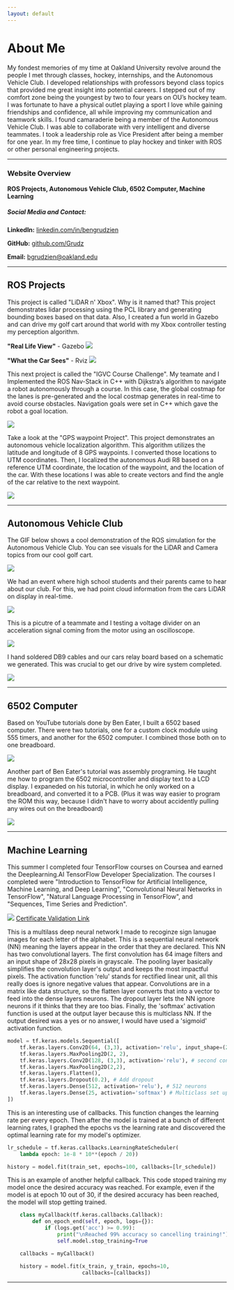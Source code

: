 ```yaml
---
layout: default
---
```


# About Me

My fondest memories of my time at Oakland University revolve around the people I met through classes, hockey, internships, and the Autonomous Vehicle Club. I developed relationships with professors beyond class topics that provided me great insight into potential careers. I stepped out of my comfort zone being the youngest by two to four years on OU’s hockey team. I was fortunate to have a physical outlet playing a sport I love while gaining friendships and confidence, all while improving my communication and teamwork skills. I found camaraderie being a member of the Autonomous Vehicle Club. I was able to collaborate with very intelligent and diverse teammates. I took a leadership role as Vice President after being a member for one year. In my free time, I continue to play hockey and tinker with ROS or other personal engineering projects.

---

### Website Overview

**ROS Projects, Autonomous Vehicle Club, 6502 Computer, Machine Learning**

##### Social Media and Contact:
**LinkedIn:** <a href="https://www.linkedin.com/in/bengrudzien/">linkedin.com/in/bengrudzien</a>

**GitHub:** <a href="https://github.com/Grudz">github.com/Grudz</a>

**Email:**
 bgrudzien@oakland.edu
 
---

## ROS Projects

This project is called "LiDAR n' Xbox". Why is it named that? This project demonstrates lidar processing using the PCL library and generating bounding boxes based on that data. Also, I created a fun world in Gazebo and can drive my golf cart around that world with my Xbox controller testing my perception algorithm.

**"Real Life View"** - Gazebo
![](gazebo_bbox.png)


**"What the Car Sees"** - Rviz
![](bbox_svc.png)

This next project is called the "IGVC Course Challenge". My teamate and I Implemented the ROS Nav-Stack in C++ with Dijkstra’s algorithm to navigate a robot autonomously through a course. In this case, the global costmap for the lanes is pre-generated and the local costmap generates in real-time to avoid course obstacles. Navigation goals were set in C++ which gave the robot a goal location.

![](igvc_course.gif)

Take a look at the "GPS waypoint Project". This project demonstrates an autonomous vehicle localization algorithm. This algorithm utilizes the latitude and longitude of 8 GPS waypoints. I converted those locations to UTM coordinates. Then, I localized the autonomous Audi R8 based on a reference UTM coordinate, the location of the waypoint, and the location of the car. With these locations I was able to create vectors and find the angle of the car relative to the next waypoint. 

![](audi_bot_gps_sim_2.gif)

---

## Autonomous Vehicle Club

The GIF below shows a cool demonstration of the ROS simulation for the Autonomous Vehicle Club. You can see visuals for the LiDAR and Camera topics from our cool golf cart.

![](gem_sim2.gif)

We had an event where high school students and their parents came to hear about our club. For this, we had point cloud information from the cars LiDAR on display in real-time.

![](point_cloud.gif)


This is a picutre of a teammate and I testing a voltage divider on an acceleration signal coming from the motor using an oscilloscope.

![](scope_vdivider.jpg)


I hand soldered DB9 cables and our cars relay board based on a schematic we generated. This was crucial to get our drive by wire system completed.

![](relay_board.jpg)

---

## 6502 Computer

Based on YouTube tutorials done by Ben Eater, I built a 6502 based computer. There were two tutorials, one for a custom clock module using 555 timers, and another for the 6502 computer. I combined those both on to one breadboard.

![](6502_breadboard.jpg)

Another part of Ben Eater's tutorial was assembly programing. He taught me how to program the 6502 microcontroller and display text to a LCD display. I expaneded on his tutorial, in which he only worked on a breadboard, and converted it to a PCB. (Plus it was way easier to program the ROM this way, because I didn't have to worry about accidently pulling any wires out on the breadboard)

![](6502_vid_2.gif)

---

## Machine Learning

This summer I completed four TensorFlow courses on Coursea and earned the Deeplearning.AI TensorFlow Developer Specialization. The courses I completed were "Introduction to TensorFlow for Artificial Intelligence, Machine Learning, and Deep Learning", "Convolutional Neural Networks in TensorFlow", "Natural Language Processing in TensorFlow", and "Sequences, Time Series and Prediction". 

![](tf_cert.png)
<a href="https://coursera.org/share/6afb226e61e1776eb9c04fb6f5fe602b">Certificate Validation Link</a>


This is a multilass deep neural network I made to recoginze sign lanugae images for each letter of the alphabet. This is a sequential neural network (NN) meaning the layers appear in the order that they are declared. This NN has two convolutional layers. The first convolution has 64 image filters and an input shape of 28x28 pixels in grayscale. The pooling layer basically simplifies the convolution layer's output and keeps the most impactful pixels. The activation function 'relu' stands for rectified linear unit, all this really does is ignore negative values that appear. Convolutions are in a matrix like data structure, so the flatten layer converts that into a vector to feed into the dense layers neurons. The dropout layer lets the NN ignore neurons if it thinks that they are too bias. Finally, the 'softmax' activation function is used at the output layer because this is multiclass NN. If the output desired was a yes or no answer, I would have used a 'sigmoid' activation function.

~~~python
model = tf.keras.models.Sequential([
    tf.keras.layers.Conv2D(64, (3,3), activation='relu', input_shape=(28, 28, 1)), # first convolution
    tf.keras.layers.MaxPooling2D(2, 2),
    tf.keras.layers.Conv2D(128, (3,3), activation='relu'), # second convolution
    tf.keras.layers.MaxPooling2D(2,2),
    tf.keras.layers.Flatten(),
    tf.keras.layers.Dropout(0.2), # Add dropout
    tf.keras.layers.Dense(512, activation='relu'), # 512 neurons
    tf.keras.layers.Dense(25, activation='softmax') # Multiclass set up   
])
~~~


This is an interesting use of callbacks. This function changes the learning rate per every epoch. Then after the model is trained at a bunch of different learning rates, I graphed the epochs vs the learning rate and discovered the optimal learning rate for my model's optimizer.

~~~python
lr_schedule = tf.keras.callbacks.LearningRateScheduler(
    lambda epoch: 1e-8 * 10**(epoch / 20))
~~~

~~~python
history = model.fit(train_set, epochs=100, callbacks=[lr_schedule])
~~~


This is an example of another helpful callback. This code stoped training my model once the desired accuracy was reached. For example, even if the model is at epoch 10 out of 30, if the desired accuracy has been reached, the model will stop getting trained.

~~~python
    class myCallback(tf.keras.callbacks.Callback):
        def on_epoch_end(self, epoch, logs={}):
            if (logs.get('acc') >= 0.99):
                print("\nReached 99% accuracy so cancelling training!")
                self.model.stop_training=True

    callbacks = myCallback()
~~~

~~~python
    history = model.fit(x_train, y_train, epochs=10, 
                        callbacks=[callbacks])
~~~

---

